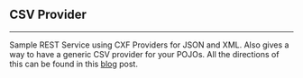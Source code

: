 ## CSV Provider ##
***

Sample REST Service using CXF Providers for JSON and XML. Also gives a way to have a generic CSV provider for your POJOs. All the directions of this can be found in this [blog](https://datadidit.com/2016/08/07/jackson-based-jax-rs-providersjson-xml-csv-example/) post.